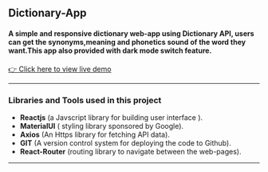 ## Dictionary-App
#### A simple and responsive dictionary web-app using Dictionary API, users can get the synonyms,meaning and phonetics sound of the word they want.This app also provided with dark mode switch feature. 

[👉 Click here to view live demo](https://saladilakshman.github.io/dictionary-app/)
***
###  Libraries and Tools used in this project
* **Reactjs** (a Javscript library for building user interface ).
*  **MaterialUI** ( styling library sponsored by Google).
*  **Axios** (An Https library for fetching API data).
*  **GIT** (A version control system for deploying the code to Github).
*  **React-Router** (routing library to navigate between the web-pages).
 ___

